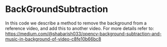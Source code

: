 # BackGroundSubtraction
In this code we describe a method to remove the background from a reference video, and add this to another video. For more details refer to: https://medium.com/@shabarish033/opencv-background-subtraction-and-music-in-background-of-video-c8fe10b66bc8
